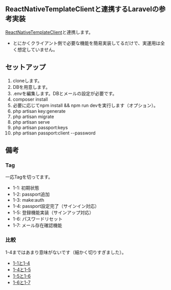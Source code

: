 ## ReactNativeTemplateClientと連携するLaravelの参考実装

[ReactNativeTemplateClient](https://github.com/eizaburo/ReactNativeTemplateClient/tree/withLaravel)と連携します。

* とにかくクライアント側で必要な機能を簡易実装してるだけで、実運用は全く想定していません。

## セットアップ

1. cloneします。
1. DBを用意します。
1. .envを編集します。DBとメールの設定が必要です。
1. composer install
1. 必要に応じてnpm install && npm run devを実行します（オプション）。
1. php artisan key:generate
1. php artisan migrate
1. php artisan serve
1. php artisan passport:keys
1. php artisan passport:client --password

## 備考

### Tag

一応Tagを切ってます。

* 1-1: 初期状態
* 1-2: passport追加
* 1-3: make:auth
* 1-4: passport設定完了（サインイン対応）
* 1-5: 登録機能実装（サインアップ対応）
* 1-6: パスワードリセット
* 1-7: メール存在確認機能

### 比較

1-4まではあまり意味がないです（細かく切りすぎました）。

* [1-1と1-4](https://github.com/eizaburo/ReactNativeTemplateServer/compare/77e49e4a96c67ed5913513617916e6e1c2a2a5a3...59ce573a095648df6f18fd78eeda57ab72d55452)
* [1-4と1-5](https://github.com/eizaburo/ReactNativeTemplateServer/compare/59ce573a095648df6f18fd78eeda57ab72d55452...33c1a30138016523a1c0f5401e98659f17e69eba)
* [1-5と1-6](https://github.com/eizaburo/ReactNativeTemplateServer/compare/33c1a30138016523a1c0f5401e98659f17e69eba...1488208c6fad8f82090bb9771ce8ca3614a0c76f)
* [1-6と1-7](https://github.com/eizaburo/ReactNativeTemplateServer/compare/1488208c6fad8f82090bb9771ce8ca3614a0c76f...ce044770df5d231efdbba5ff241888695831836e)
